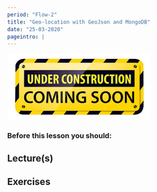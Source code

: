```yaml
---
period: "Flow-2"
title: "Geo-location with GeoJson and MongoDB"
date: "25-03-2020"
pageintro: |
---
```


![Under construction](../../images/underconstruction.jpg)

### Before this lesson you should:

<!--BEGIN readings ##-->

  <!--END readings ##-->

## Lecture(s)

<!--BEGIN lectures ##-->

<!--END lectures ##-->

## Exercises

<!--BEGIN exercises ##-->

<!--END exercises ##-->

<!--BEGIN slides ##-->

<!--END slides ##-->
